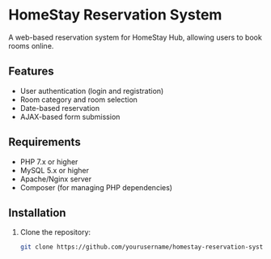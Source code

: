
# HomeStay Reservation System

A web-based reservation system for HomeStay Hub, allowing users to book rooms online.

## Features
- User authentication (login and registration)
- Room category and room selection
- Date-based reservation
- AJAX-based form submission

## Requirements
- PHP 7.x or higher
- MySQL 5.x or higher
- Apache/Nginx server
- Composer (for managing PHP dependencies)

## Installation

1. Clone the repository:
   ```sh
   git clone https://github.com/yourusername/homestay-reservation-system.git
